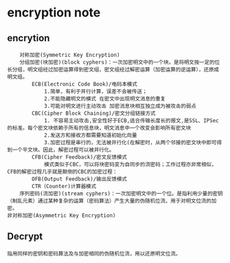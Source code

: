 # encryption note

## encrytion
        对称加密(Symmetric Key Encryption)
        分组加密(块加密)(block cyphers)：一次加密明文中的一个块。是将明文按一定的位长分组，明文组经过加密运算得到密文组，密文组经过解密运算（加密运算的逆运算），还原成明文组。
            ECB(Electronic Code Book)/电码本模式
                1.简单，有利于并行计算，误差不会被传送；
                2.不能隐藏明文的模式 在密文中出现明文消息的重复 
                3.可能对明文进行主动攻击 加密消息块相互独立成为被攻击的弱点
            CBC(Cipher Block Chaining)/密文分组链接方式
                1. 不容易主动攻击,安全性好于ECB,适合传输长度长的报文,是SSL、IPSec的标准。每个密文块依赖于所有的信息块，明文消息中一个改变会影响所有密文块
                2.发送方和接收方都需要知道初始化向量 
                3.加密过程是串行的，无法被并行化(在解密时，从两个邻接的密文块中即可得到一个平文块。因此，解密过程可以被并行化。
            CFB(Cipher Feedback)/密文反馈模式
                模式类似于CBC，可以将块密码变为自同步的流密码；工作过程亦非常相似，CFB的解密过程几乎就是颠倒的CBC的加密过程：
            OFB(Output Feedback)/输出反馈模式
            CTR（Counter)计算器模式
        序列密码(流加密)(stream cyphers)：一次加密明文中的一个位。是指利用少量的密钥（制乱元素）通过某种复杂的运算（密码算法）产生大量的伪随机位流，用于对明文位流的加密。
    非对称加密(Asymmetric Key Encryption)


## Decrypt
    指用同样的密钥和密码算法及与加密相同的伪随机位流，用以还原明文位流。
